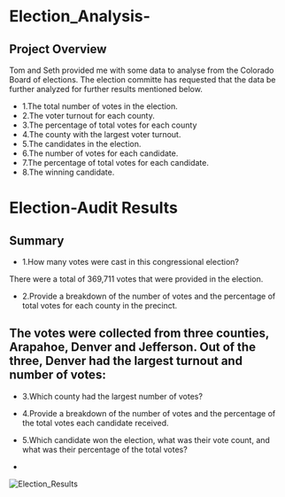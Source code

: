 # Election_Analysis-
## Project Overview

Tom and Seth provided me with some data to analyse from the Colorado Board of elections. The election committe has requested that the data be further analyzed for further results mentioned below.

- 1.The total number of votes in the election.
- 2.The voter turnout for each county.
- 3.The percentage of total votes for each county
- 4.The county with the largest voter turnout.
- 5.The candidates in the election.
- 6.The number of votes for each candidate.
- 7.The percentage of total votes for each candidate.
- 8.The winning candidate.

# Election-Audit Results 
## Summary

- 1.How many votes were cast in this congressional election?

 There were a total of 369,711 votes that were provided in the election.
 
- 2.Provide a breakdown of the number of votes and the percentage of total votes for each county in the precinct.

The votes were collected from three counties, Arapahoe, Denver and Jefferson. Out of the three, Denver had the largest turnout and number of votes:
  - 
- 3.Which county had the largest number of votes?

- 4.Provide a breakdown of the number of votes and the percentage of the total votes each candidate received.

- 5.Which candidate won the election, what was their vote count, and what was their percentage of the total votes?
 
- 
![Election_Results](https://user-images.githubusercontent.com/55515005/137073607-68d03f36-2d4b-4a31-b581-93942970f993.png)


